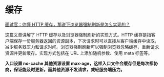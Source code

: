 # 缓存

[面试官：你懂 HTTP 缓存，那说下浏览器强制刷新是怎么实现的？](https://zhuanlan.zhihu.com/p/581468357)

这篇文章讲解了 HTTP 缓存以及浏览器强制刷新的实现方式。HTTP 缓存是指客户端保存一份服务器返回的资源副本，下次请求时可以直接从客户端缓存中读取，减少服务器压力和请求时间。浏览器强制刷新可以强制浏览器忽略缓存，重新请求资源并更新缓存。实现方式包括在 URL 上添加随机参数、使用 meta 标签等。

**入口设置 no-cache 其他资源设置 max-age，这样入口文件会缓存但是每次都协商，保证能及时更新，而其他资源不发请求，减轻服务端压力。**